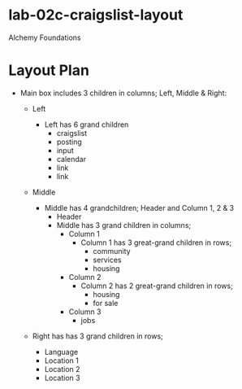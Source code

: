 # lab-02c-craigslist-layout
Alchemy Foundations

# Layout Plan
* Main box includes 3 children in columns; Left, Middle & Right:
   * Left
      * Left has 6 grand children
        * craigslist
        * posting
        * input
        * calendar
        * link
        * link

   * Middle
      * Middle has 4 grandchildren; Header and Column 1, 2 & 3
          * Header
          * Middle has 3 grand children in columns;
            * Column 1
              * Column 1 has 3 great-grand children in rows;
                * community
                * services
                * housing
            * Column 2
              * Column 2 has 2 great-grand children in rows;
                * housing
                * for sale
            * Column 3
              * jobs

    * Right has has 3 grand children in rows;
        * Language
        * Location 1
        * Location 2
        * Location 3
